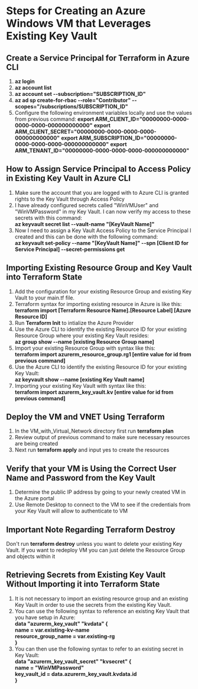 # Steps for Creating an Azure Windows VM that Leverages Existing Key Vault
## Create a Service Principal for Terraform in Azure CLI
1.  **az login**
2.  **az account list**
3.  **az account set --subscription="SUBSCRIPTION_ID"**
4.  **az ad sp create-for-rbac --role="Contributor" --scopes="/subscriptions/SUBSCRIPTION_ID"**
5.  Configure the following environment variables locally and use the values from previous command:
    **export ARM_CLIENT_ID="00000000-0000-0000-0000-000000000000"**
    **export ARM_CLIENT_SECRET="00000000-0000-0000-0000-000000000000"**
    **export ARM_SUBSCRIPTION_ID="00000000-0000-0000-0000-000000000000"**
    **export ARM_TENANT_ID="00000000-0000-0000-0000-000000000000"**

## How to Assign Service Principal to Access Policy in Existing Key Vault in Azure CLI
1.  Make sure the account that you are logged with to Azure CLI is granted rights to the Key Vault through Access Policy
2.  I have already configured secrets called "WinVMUser" and "WinVMPassword" in my Key Vault.  I can now verify my access to these secrets with this command:<br/>
    **az keyvault secret list --vault-name "[KeyVault Name]"**
3.  Now I need to assign a Key Vault Access Policy to the Service Principal I created and this can be done with the following command:<br/>
    **az keyvault set-policy --name "[KeyVault Name]" --spn [Client ID for Service Principal] --secret-permissions get**
    
## Importing Existing Resource Group and Key Vault into Terraform State
1.  Add the configuration for your existing Resource Group and existing Key Vault to your main.tf file.
2.  Terraform syntax for importing existing resource in Azure is like this:<br/> 
    **terraform import **[Terraform Resource Name].[Resource Label] [Azure Resource ID]****
4.  Run **Terraform Init** to intialize the Azure Provider
5.  Use the Azure CLI to identify the existing Resource ID for your existing Resource Group where your existing Key Vault resides:<br/> 
    **az group show --name [existing Resource Group name]**
5.  Import your existing Resource Group with syntax like this:<br/>
    **terraform import azurerm_resource_group.rg1 [entire value for id from previous command]**
6.  Use the Azure CLI to identify the existing Resource ID for your existing Key Vault:<br/>
    **az keyvault show --name [existing Key Vault name]**
7.  Importing your existing Key Vault with syntax like this:<br/>
    **terraform import azurerm_key_vault.kv [entire value for id from previous command]**
    
## Deploy the VM and VNET Using Terraform
1.  In the VM_with_Virtual_Network directory first run **terraform plan**
2.  Review output of previous command to make sure necessary resources are being created
3.  Next run **terraform apply** and input yes to create the resources

## Verify that your VM is Using the Correct User Name and Password from the Key Vault
1.  Determine the public IP address by going to your newly created VM in the Azure portal
2.  Use Remote Desktop to connect to the VM to see if the credentials from your Key Vault will allow to authenticate to VM

## Important Note Regarding Terraform Destroy
Don't run **terraform destroy** unless you want to delete your existing Key Vault.  If you want to redeploy VM you can just delete the Resource Group and objects within it

## Retrieving Secrets from Existing Key Vault Without Importing it into Terraform State
1.  It is not necessary to import an existing resource group and an existing Key Vault in order to use the secrets from the existing Key Vault.
2.  You can use the following syntax to reference an existing Key Vault that you have setup in Azure:
    <br/>**data "azurerm_key_vault" "kvdata" {
         <br/>name = var.existing-kv-name<br/>
         resource_group_name = var.existing-rg<br/>
    }**
3.  You can then use the following syntax to refer to an existing secret in Key Vault:
    <br/>**data "azurerm_key_vault_secret" "kvsecret" {
         <br/>name = "WinVMPassword"<br/>
         key_vault_id = data.azurerm_key_vault.kvdata.id<br/>
    }**

